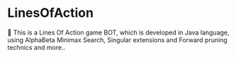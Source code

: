 # LinesOfAction
:game_die: This is a Lines Of Action game BOT, which is developed in Java language, using AlphaBeta Minimax Search, Singular extensions and Forward pruning technics and more..
